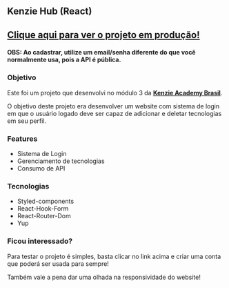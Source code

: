 Kenzie Hub (React)
---

## [Clique aqui para ver o projeto em produção!](https://react-entrega-s2-kenzie-hub-leonardoliska.vercel.app/)

#### **OBS: Ao cadastrar, utilize um email/senha diferente do que você normalmente usa, pois a API é pública.**

### Objetivo

Este foi um projeto que desenvolvi no módulo 3 da [**Kenzie Academy Brasil**](https://www.linkedin.com/school/kenzie-brasil/).

O objetivo deste projeto era desenvolver um website com sistema de login em que o usuário logado deve ser capaz de adicionar e deletar tecnologias em seu perfil.

### Features

- Sistema de Login
- Gerenciamento de tecnologias
- Consumo de API

### Tecnologias

- Styled-components
- React-Hook-Form
- React-Router-Dom
- Yup

### Ficou interessado?

Para testar o projeto é simples, basta clicar no link acima e criar uma conta que poderá ser usada para sempre!

Também vale a pena dar uma olhada na responsividade do website!
